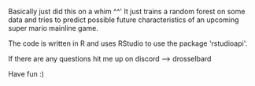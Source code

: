 Basically just did this on a whim ^^'
It just trains a random forest on some data and tries to predict possible future characteristics of an upcoming super mario mainline game.

The code is written in R and uses RStudio to use the package 'rstudioapi'.

If there are any questions hit me up on discord --> drosselbard

Have fun :)
